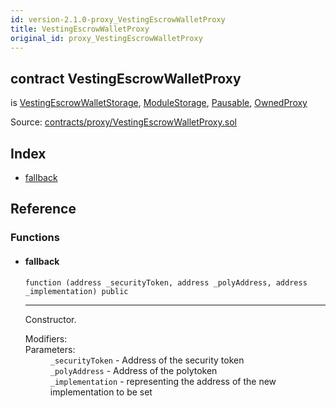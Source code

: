 ```yaml
---
id: version-2.1.0-proxy_VestingEscrowWalletProxy
title: VestingEscrowWalletProxy
original_id: proxy_VestingEscrowWalletProxy
---
```


<div class="contract-doc"><div class="contract"><h2 class="contract-header"><span class="contract-kind">contract</span> VestingEscrowWalletProxy</h2><p class="base-contracts"><span>is</span> <a href="storage_VestingEscrowWalletStorage.html">VestingEscrowWalletStorage</a><span>, </span><a href="modules_ModuleStorage.html">ModuleStorage</a><span>, </span><a href="Pausable.html">Pausable</a><span>, </span><a href="proxy_OwnedProxy.html">OwnedProxy</a></p><div class="source">Source: <a href="https://github.com/PolymathNetwork/polymath-core/blob/v2.1.0/contracts/proxy/VestingEscrowWalletProxy.sol" target="_blank">contracts/proxy/VestingEscrowWalletProxy.sol</a></div></div><div class="index"><h2>Index</h2><ul><li><a href="proxy_VestingEscrowWalletProxy.html#">fallback</a></li></ul></div><div class="reference"><h2>Reference</h2><div class="functions"><h3>Functions</h3><ul><li><div class="item function"><span id="fallback" class="anchor-marker"></span><h4 class="name">fallback</h4><div class="body"><code class="signature">function <strong></strong><span>(address _securityToken, address _polyAddress, address _implementation) </span><span>public </span></code><hr/><div class="description"><p>Constructor.</p></div><dl><dt><span class="label-modifiers">Modifiers:</span></dt><dd></dd><dt><span class="label-parameters">Parameters:</span></dt><dd><div><code>_securityToken</code> - Address of the security token</div><div><code>_polyAddress</code> - Address of the polytoken</div><div><code>_implementation</code> - representing the address of the new implementation to be set</div></dd></dl></div></div></li></ul></div></div></div>
